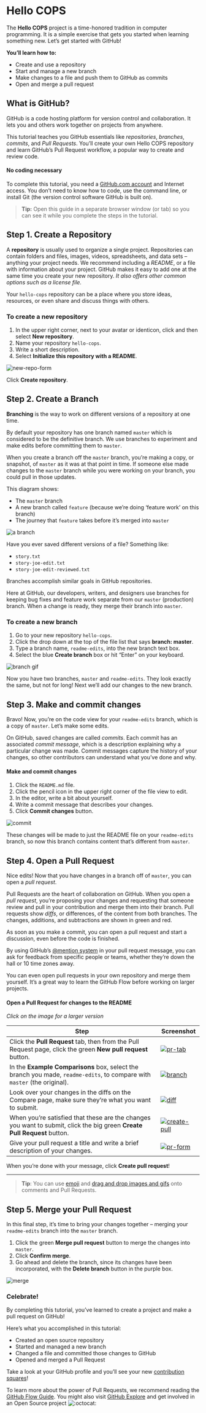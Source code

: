 # Hello COPS

The **Hello COPS** project is a time-honored tradition in computer programming. It is a simple exercise that gets you started when learning something new. Let’s get started with GitHub!

**You’ll learn how to:**

*   Create and use a repository
*   Start and manage a new branch
*   Make changes to a file and push them to GitHub as commits
*   Open and merge a pull request

## What is GitHub?

GitHub is a code hosting platform for version control and collaboration. It lets you and others work together on projects from anywhere.

This tutorial teaches you GitHub essentials like _repositories_, _branches_, _commits_, and _Pull Requests_. You’ll create your own Hello COPS repository and learn GitHub’s Pull Request workflow, a popular way to create and review code.

#### No coding necessary

To complete this tutorial, you need a [GitHub.com account](http://github.com) and Internet access. You don’t need to know how to code, use the command line, or install Git (the version control software GitHub is built on).

> **Tip:** Open this guide in a separate browser window (or tab) so you can see it while you complete the steps in the tutorial.

## Step 1\. Create a Repository

A **repository** is usually used to organize a single project. Repositories can contain folders and files, images, videos, spreadsheets, and data sets – anything your project needs. We recommend including a _README_, or a file with information about your project. GitHub makes it easy to add one at the same time you create your new repository. _It also offers other common options such as a license file._

Your `hello-cops` repository can be a place where you store ideas, resources, or even share and discuss things with others.

### To create a new repository

1.  In the upper right corner, next to your avatar or identicon, click <span class="octicon octicon-plus"></span>and then select **New repository**.
2.  Name your repository `hello-cops`.
3.  Write a short description.
4.  Select **Initialize this repository with a README**.

![new-repo-form](/images/create-new-repo.png)

Click **Create repository**.

## Step 2\. Create a Branch

**Branching** is the way to work on different versions of a repository at one time.

By default your repository has one branch named `master` which is considered to be the definitive branch. We use branches to experiment and make edits before committing them to `master`.

When you create a branch off the `master` branch, you’re making a copy, or snapshot, of `master` as it was at that point in time. If someone else made changes to the `master` branch while you were working on your branch, you could pull in those updates.

This diagram shows:

*   The `master` branch
*   A new branch called `feature` (because we’re doing ‘feature work’ on this branch)
*   The journey that `feature` takes before it’s merged into `master`

![a branch](/images/branching.png)

Have you ever saved different versions of a file? Something like:

*   `story.txt`
*   `story-joe-edit.txt`
*   `story-joe-edit-reviewed.txt`

Branches accomplish similar goals in GitHub repositories.

Here at GitHub, our developers, writers, and designers use branches for keeping bug fixes and feature work separate from our `master` (production) branch. When a change is ready, they merge their branch into `master`.

### To create a new branch

1.  Go to your new repository `hello-cops`.
2.  Click the drop down at the top of the file list that says **branch: master**.
3.  Type a branch name, `readme-edits`, into the new branch text box.
4.  Select the blue **Create branch** box or hit “Enter” on your keyboard.

![branch gif](/images/readme-edits.gif)

Now you have two branches, `master` and `readme-edits`. They look exactly the same, but not for long! Next we’ll add our changes to the new branch.

## Step 3\. Make and commit changes

Bravo! Now, you’re on the code view for your `readme-edits` branch, which is a copy of `master`. Let’s make some edits.

On GitHub, saved changes are called _commits_. Each commit has an associated _commit message_, which is a description explaining why a particular change was made. Commit messages capture the history of your changes, so other contributors can understand what you’ve done and why.

#### Make and commit changes

1.  Click the `README.md` file.
2.  Click the <span class="octicon octicon-pencil"></span>pencil icon in the upper right corner of the file view to edit.
3.  In the editor, write a bit about yourself.
4.  Write a commit message that describes your changes.
5.  Click **Commit changes** button.

![commit](/images/commit.png)

These changes will be made to just the README file on your `readme-edits` branch, so now this branch contains content that’s different from `master`.

## Step 4\. Open a Pull Request

Nice edits! Now that you have changes in a branch off of `master`, you can open a _pull request_.

Pull Requests are the heart of collaboration on GitHub. When you open a _pull request_, you’re proposing your changes and requesting that someone review and pull in your contribution and merge them into their branch. Pull requests show _diffs_, or differences, of the content from both branches. The changes, additions, and subtractions are shown in green and red.

As soon as you make a commit, you can open a pull request and start a discussion, even before the code is finished.

By using GitHub’s [@mention system](https://help.github.com/articles/about-writing-and-formatting-on-github/#text-formatting-toolbar) in your pull request message, you can ask for feedback from specific people or teams, whether they’re down the hall or 10 time zones away.

You can even open pull requests in your own repository and merge them yourself. It’s a great way to learn the GitHub Flow before working on larger projects.

#### Open a Pull Request for changes to the README

_Click on the image for a larger version_

| Step | Screenshot |
| ---- | ---------- |
Click the **Pull Request** tab, then from the Pull Request page, click the green **New pull request** button. | [![pr-tab](/images/pr-tab.gif)](pr-tab.gif)
In the **Example Comparisons** box, select the branch you made, `readme-edits`, to compare with `master` (the original). | [![branch](/images/pick-branch.png)](pick-branch.png)
Look over your changes in the diffs on the Compare page, make sure they’re what you want to submit. | [![diff](/images/diff.png)](diff.png)
When you’re satisfied that these are the changes you want to submit, click the big green **Create Pull Request** button. | [![create-pull](/images/create-pr.png)](create-pr.png)
Give your pull request a title and write a brief description of your changes. | [![pr-form](/images/pr-form.png)](pr-form.png)

When you’re done with your message, click **Create pull request**!

* * *

> **Tip**: You can use [emoji](https://help.github.com/articles/basic-writing-and-formatting-syntax/#using-emoji) and [drag and drop images and gifs](https://help.github.com/articles/file-attachments-on-issues-and-pull-requests/) onto comments and Pull Requests.

## Step 5\. Merge your Pull Request

In this final step, it’s time to bring your changes together – merging your `readme-edits` branch into the `master` branch.

1.  Click the green **Merge pull request** button to merge the changes into `master`.
2.  Click **Confirm merge**.
3.  Go ahead and delete the branch, since its changes have been incorporated, with the **Delete branch** button in the purple box.

![merge](/images/delete-button.png)

### Celebrate!

By completing this tutorial, you’ve learned to create a project and make a pull request on GitHub! 

Here’s what you accomplished in this tutorial:

*   Created an open source repository
*   Started and managed a new branch
*   Changed a file and committed those changes to GitHub
*   Opened and merged a Pull Request

Take a look at your GitHub profile and you’ll see your new [contribution squares](https://help.github.com/articles/viewing-contributions)!

To learn more about the power of Pull Requests, we recommend reading the [GitHub Flow Guide](http://guides.github.com/overviews/flow/). You might also visit [GitHub Explore](http://github.com/explore) and get involved in an Open Source project ![:octocat:](https://assets-cdn.github.com/images/icons/emoji/octocat.png ":octocat:")
